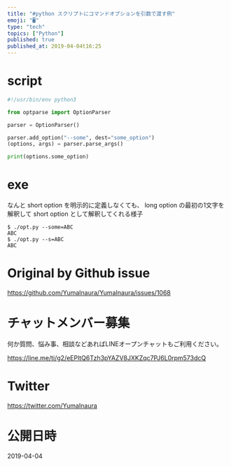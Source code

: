 ```yaml
---
title: "#python スクリプトにコマンドオプションを引数で渡す例"
emoji: "🖥"
type: "tech"
topics: ["Python"]
published: true
published_at: 2019-04-04t16:25
---
```


# script

```py
#!/usr/bin/env python3

from optparse import OptionParser

parser = OptionParser()

parser.add_option("--some", dest="some_option")
(options, args) = parser.parse_args()

print(options.some_option)
```

# exe

なんと short option を明示的に定義しなくても、 long option の最初の1文字を解釈して short option として解釈してくれる様子
 
```
$ ./opt.py --some=ABC
ABC
$ ./opt.py --s=ABC
ABC
```



# Original by Github issue

https://github.com/YumaInaura/YumaInaura/issues/1068








<!-- Update From Qiita API -->

# チャットメンバー募集


何か質問、悩み事、相談などあればLINEオープンチャットもご利用ください。

https://line.me/ti/g2/eEPltQ6Tzh3pYAZV8JXKZqc7PJ6L0rpm573dcQ





# Twitter


https://twitter.com/YumaInaura


<!-- Update From Qiita API -->



# 公開日時

2019-04-04
